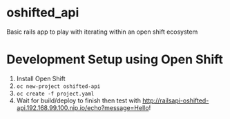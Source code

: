 # oshifted_api
Basic rails app to play with iterating within an open shift ecosystem


# Development Setup using Open Shift
1. Install Open Shift
1. `oc new-project oshifted-api`
1. `oc create -f project.yaml`
1. Wait for build/deploy to finish then test with http://railsapi-oshifted-api.192.168.99.100.nip.io/echo?message=Hello!
